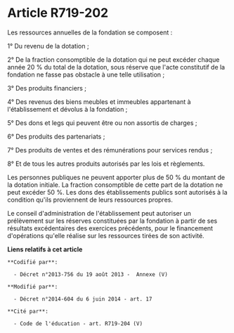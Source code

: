 # Article R719-202

Les ressources annuelles de la fondation se composent :

1° Du revenu de la dotation ;

2° De la fraction consomptible de la dotation qui ne peut excéder chaque année 20 % du total de la dotation, sous réserve que
l'acte constitutif de la fondation ne fasse pas obstacle à une telle utilisation ;

3° Des produits financiers ;

4° Des revenus des biens meubles et immeubles appartenant à l'établissement et dévolus à la fondation ;

5° Des dons et legs qui peuvent être ou non assortis de charges ;

6° Des produits des partenariats ;

7° Des produits de ventes et des rémunérations pour services rendus ;

8° Et de tous les autres produits autorisés par les lois et règlements.

Les personnes publiques ne peuvent apporter plus de 50 % du montant de la dotation initiale. La fraction consomptible de
cette part de la dotation ne peut excéder 50 %. Les dons des établissements publics sont autorisés à la condition qu'ils
proviennent de leurs ressources propres.

Le conseil d'administration de l'établissement peut autoriser un prélèvement sur les réserves constituées par la fondation à
partir de ses résultats excédentaires des exercices précédents, pour le financement d'opérations qu'elle réalise sur les
ressources tirées de son activité.

**Liens relatifs à cet article**

	**Codifié par**:

	  - Décret n°2013-756 du 19 août 2013 -  Annexe (V)

	**Modifié par**:

	  - Décret n°2014-604 du 6 juin 2014 - art. 17

	**Cité par**:

	  - Code de l'éducation - art. R719-204 (V)
